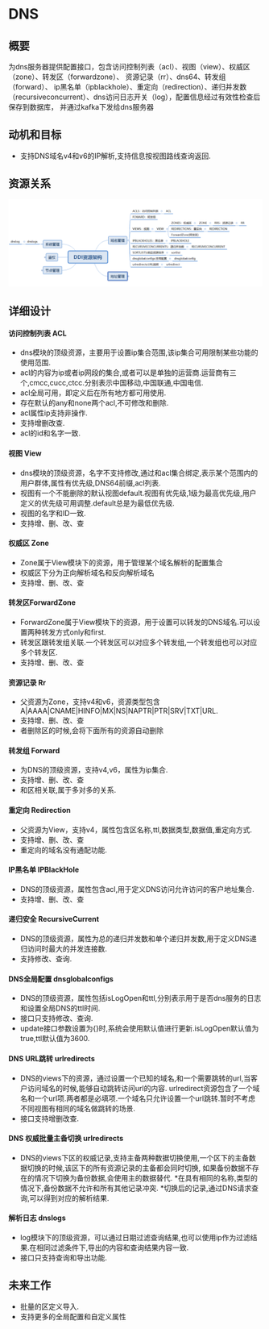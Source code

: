 # DNS
## 概要
为dns服务器提供配置接口，包含访问控制列表（acl）、视图（view）、权威区（zone）、转发区（forwardzone）、 资源记录（rr）、dns64、转发组（forward）、
ip黑名单（ipblackhole）、重定向（redirection）、递归并发数（recursiveconcurrent）、dns访问日志开关（log），配置信息经过有效性检查后保存到数据库， 并通过kafka下发给dns服务器

## 动机和目标
* 支持DNS域名v4和v6的IP解析,支持信息按视图路线查询返回.

## 资源关系
![](dns.png)

## 详细设计
#### 访问控制列表 ACL
* dns模块的顶级资源，主要用于设置ip集合范围,该ip集合可用限制某些功能的使用范围.
* acl的内容为ip或者ip网段的集合,或者可以是单独的运营商.运营商有三个,cmcc,cucc,ctcc.分别表示中国移动,中国联通,中国电信.
* acl全局可用，即定义后在所有地方都可用使用.
* 存在默认的any和none两个acl,不可修改和删除.
* acl属性ip支持非操作.
* 支持增删改查.  
* acl的id和名字一致.


#### 视图 View
* dns模块的顶级资源，名字不支持修改,通过和acl集合绑定,表示某个范围内的用户群体,属性有优先级,DNS64前缀,acl列表.
* 视图有一个不能删除的默认视图default.视图有优先级,1级为最高优先级,用户定义的优先级可用调整.default总是为最低优先级.
* 视图的名字和ID一致.
* 支持增、删、改、查

#### 权威区 Zone
* Zone属于View模块下的资源，用于管理某个域名解析的配置集合
* 权威区下分为正向解析域名和反向解析域名
* 支持增、删、改、查

#### 转发区ForwardZone
* ForwardZone属于View模块下的资源，用于设置可以转发的DNS域名.可以设置两种转发方式only和first.
* 转发区跟转发组关联.一个转发区可以对应多个转发组,一个转发组也可以对应多个转发区.
* 支持增、删、改、查

#### 资源记录 Rr
* 父资源为Zone，支持v4和v6，资源类型包含A|AAAA|CNAME|HINFO|MX|NS|NAPTR|PTR|SRV|TXT|URL.
* 支持增、删、改、查
* 者删除区的时候,会将下面所有的资源自动删除

#### 转发组 Forward
* 为DNS的顶级资源，支持v4,v6，属性为ip集合.
* 支持增、删、改、查
* 和区相关联,属于多对多的关系.

#### 重定向 Redirection
* 父资源为View，支持v4，属性包含区名称,ttl,数据类型,数据值,重定向方式.
* 支持增、删、改、查
* 重定向的域名没有通配功能.

#### IP黑名单 IPBlackHole
* DNS的顶级资源，属性包含acl,用于定义DNS访问允许访问的客户地址集合.
* 支持增、删、改、查

#### 递归安全 RecursiveCurrent
* DNS的顶级资源，属性为总的递归并发数和单个递归并发数,用于定义DNS递归访问时最大的并发连接数.
* 支持修改、查询.

#### DNS全局配置 dnsglobalconfigs
* DNS的顶级资源，属性包括isLogOpen和ttl,分别表示用于是否dns服务的日志和设置全局DNS的ttl时间.
* 接口只支持修改、查询.
* update接口参数设置为{}时,系统会使用默认值进行更新.isLogOpen默认值为true,ttl默认值为3600.

#### DNS URL跳转 urlredirects
* DNS的views下的资源，通过设置一个已知的域名,和一个需要跳转的url,当客户访问域名的时候,能够自动跳转访问url的内容.
urlredirect资源包含了一个域名和一个url项.两者都是必填项.一个域名只允许设置一个url跳转.暂时不考虑不同视图有相同的域名做跳转的场景.
* 接口支持增删改查.

#### DNS 权威批量主备切换 urlredirects
* DNS的views下区的权威记录,支持主备两种数据切换使用,一个区下的主备数据切换的时候,该区下的所有资源记录的主备都会同时切换,
如果备份数据不存在的情况下切换为备份数据,会使用主的数据替代.
*在具有相同的名称,类型的情况下,备份数据不允许和所有其他记录冲突.
*切换后的记录,通过DNS请求查询,可以得到对应的解析结果.

#### 解析日志 dnslogs
* log模块下的顶级资源，可以通过日期过滤查询结果,也可以使用ip作为过滤结果.在相同过滤条件下,导出的内容和查询结果内容一致.
* 接口只支持查询和导出功能.

## 未来工作
* 批量的区定义导入.
* 支持更多的全局配置和自定义属性
